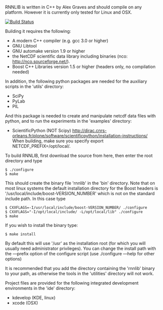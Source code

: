 RNNLIB is written in C++ by Alex Graves and should compile on any platform. However it is currently only tested for Linux and OSX.

[![Build Status](https://travis-ci.org/xavigonzalvo/rnnlib.svg)](https://travis-ci.org/xavigonzalvo/rnnlib)

Building it requires the following:

* A modern C++ compiler (e.g. gcc 3.0 or higher)
* GNU Libtool
* GNU automake version 1.9 or higher
* the NetCDF scientific data library including binaries (nco: http://nco.sourceforge.net/).
* Boost C++ Libraries version 1.5 or higher (headers only, no compilation needed)

In addition, the following python packages are needed for the auxiliary scripts in the 'utils' directory:

* SciPy
* PyLab
* PIL

And this package is needed to create and manipulate netcdf data files with python, and to run the experiments in the 'examples' directory:

* ScientificPython (NOT Scipy)
http://dirac.cnrs-orleans.fr/plone/software/scientificpython/installation-instructions/
When building, make sure you specify export NETCDF_PREFIX=/opt/local/.

To build RNNLIB, first download the source from here, then enter the root directory and type

    $ ./configure
    $ make

This should create the binary file 'rnnlib' in the 'bin' directory. 
Note that on most linux systems the default installation directory for the Boost headers is '/usr/local/include/boost-VERSION_NUMBER' which is not on the standard include path. 
In this case type

    $ CXXFLAGS=-I/usr/local/include/boost-VERSION_NUMBER/ ./configure
    $ CXXFLAGS="-I/opt/local/include/ -L/opt/local/lib" ./configure
    $ make

If you wish to install the binary type:

    $ make install

By default this will use '/usr' as the installation root (for which you will usually need administrator privileges). 
You can change the install path with the —prefix option of the configure script (use ./configure —help for other options)

It is recommended that you add the directory containing the 'rnnlib' binary to your path,
as otherwise the tools in the 'utilities' directory will not work.

Project files are provided for the following integrated development environments in the 'ide' directory:

* kdevelop (KDE, linux)
* xcode (OSX)
